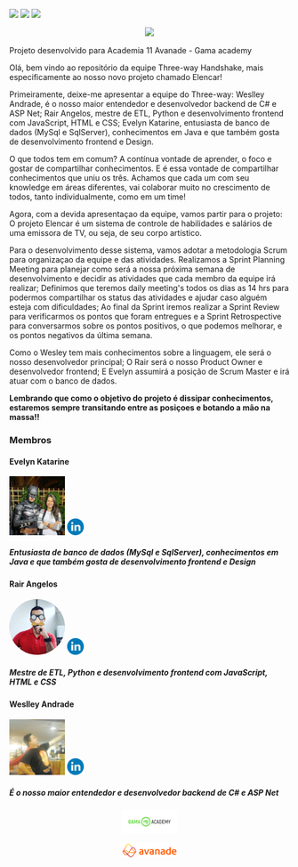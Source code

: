 <p align="left">
<img src="https://img.shields.io/badge/SQUAD-THREE--WAY%20HANDSHAKE-blue">
<img src="https://img.shields.io/badge/PROGRAMMING%20LANGUAGE-C%23-green">
<img src="https://img.shields.io/badge/FRAMEWORK-.NET%20CORE-yellow">
</p>

<p align="center"><img src="https://img.shields.io/badge/PROJECT%20NAME-Elencar-orange" width="300"></p>
<p align="left">Projeto desenvolvido para Academia 11 Avanade - Gama academy</p>
<p align="left">Olá, bem vindo ao repositório da equipe Three-way Handshake, mais especificamente ao nosso novo projeto chamado Elencar!</p>

<p align="left">Primeiramente, deixe-me apresentar a equipe do Three-way:
Weslley Andrade, é o nosso maior entendedor e desenvolvedor backend de C# e ASP Net;
Rair Angelos, mestre de ETL, Python e desenvolvimento frontend com JavaScript, HTML e CSS;
Evelyn Katarine, entusiasta de banco de dados (MySql e SqlServer), conhecimentos em Java e que também gosta de desenvolvimento frontend e Design.</p>

<p align="left">O que todos tem em comum? A contínua vontade de aprender, o foco e gostar de compartilhar conhecimentos.
E é essa vontade de compartilhar conhecimentos que uniu os três.
Achamos que cada um com seu knowledge em áreas diferentes, vai colaborar muito no crescimento de todos, tanto individualmente, como em um time!</p>

<p align="left">Agora, com a devida apresentaçao da equipe, vamos partir para o projeto:
O projeto Elencar é um sistema de controle de habilidades e salários de uma emissora de TV, ou seja, de seu corpo artístico.</p>

<p align="left">Para o desenvolvimento desse sistema, vamos adotar a metodologia Scrum para organizaçao da equipe e das atividades.
Realizamos a Sprint Planning Meeting para planejar como será a nossa próxima semana de desenvolvimento e decidir as atividades que cada membro da equipe irá realizar;
Definimos que teremos daily meeting's todos os dias as 14 hrs para podermos compartilhar os status das atividades e ajudar caso alguém esteja com dificuldades;
Ao final da Sprint iremos realizar a Sprint Review para verificarmos os pontos que foram entregues e a Sprint Retrospective para conversarmos sobre os pontos positivos, o que podemos melhorar, e os pontos negativos da última semana.</p>

<p align="left">Como o Wesley tem mais conhecimentos sobre a linguagem, ele será o nosso desenvolvedor principal;
O Rair será o nosso Product Owner e desenvolvedor frontend;
E Evelyn assumirá a posição de Scrum Master e irá atuar com o banco de dados.</p>


<strong>Lembrando que como o objetivo do projeto é dissipar conhecimentos, estaremos sempre transitando entre as posiçoes e botando a mão na massa!!</strong>

<h3>Membros</h3>

#### Evelyn Katarine

  <p><img src="/img/Eve-Novo.jpg" width="100" class="rounded-circle">
    <span class="badge badge-secondary" style="margin-right: 10px;"><a href="https://www.linkedin.com/in/evelyn-katarine-batista-silva"><img src="/img/linkedin.svg" width="30"></a></span>
    </p>
    <h5>Entusiasta de banco de dados (MySql e SqlServer), conhecimentos em Java e que também gosta de desenvolvimento frontend e Design </h5>
  
#### Rair Angelos
   <p><img src="/img/RAIR.PNG" width="100" style="border-radius: 50%">
    <span class="badge badge-secondary" style="margin-right: 10px;"><a href="https://br.linkedin.com/in/rairangelos"><img src="/img/linkedin.svg" width="30"></a></span>
    </p>
    <h5>Mestre de ETL, Python e desenvolvimento frontend com JavaScript, HTML e CSS</h5>
    
 #### Weslley Andrade
   <p><img src="/img/WESLLEY.jpg" width="100" class="rounded-circle">
    <span class="badge badge-secondary" style="margin-right: 10px;"><a href="https://www.linkedin.com/in/weslley-andrade-25046024/"><img src="/img/linkedin.svg" width="30"></a></span>
    </p>
    <h5>É o nosso maior entendedor e desenvolvedor backend de C# e ASP Net</h5>

<p align="center"><img src="/img/gama-logo.png" width="100"></p>
<p align="center"><img src="/img/avanade-logo.png" width="100"></p>

